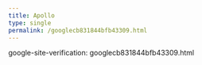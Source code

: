 ```yaml
---
title: Apollo
type: single
permalink: /googlecb831844bfb43309.html
---
```

google-site-verification: googlecb831844bfb43309.html